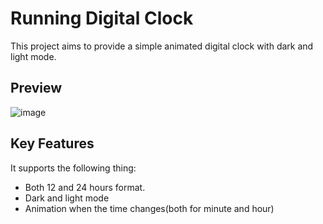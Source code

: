 # Running Digital Clock

This project aims to provide a simple animated digital clock with dark and light mode.

## Preview
 ![image](https://git.mindinventory.com/mi-flutter/running_clock/raw/banana_brick_font/media/clock_dark_mode.png "Title")
 
## Key Features
It supports the following thing:
- Both 12 and 24 hours format.  
- Dark and light mode
- Animation when the time changes(both for minute and hour)